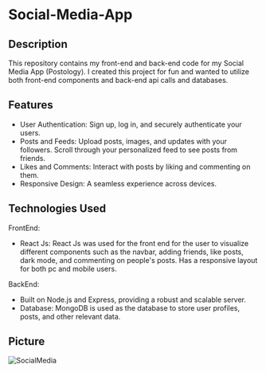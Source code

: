 # Social-Media-App

## Description
This repository contains my front-end and back-end code for my Social Media App (Postology).
I created this project for fun and wanted to utilize both front-end components and back-end api calls and databases.

## Features
* User Authentication: Sign up, log in, and securely authenticate your users.
* Posts and Feeds: Upload posts, images, and updates with your followers. Scroll through your personalized feed to see posts from friends.
* Likes and Comments: Interact with posts by liking and commenting on them.
* Responsive Design: A seamless experience across devices.

## Technologies Used
 FrontEnd:
* React Js: React Js was used for the front end for the user to visualize different components such as the navbar, adding friends, like posts, dark mode, and commenting on people's posts. Has a responsive layout for both pc and mobile users.

BackEnd:
* Built on Node.js and Express, providing a robust and scalable server.
* Database: MongoDB is used as the database to store user profiles, posts, and other relevant data.

## Picture
![SocialMedia](https://github.com/Hvang0702/Social-Media-App/assets/120008455/e766e374-3769-446d-86a7-db3924af9ed8)




